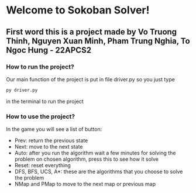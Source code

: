 # Welcome to Sokoban Solver!

## First word this is a project made by Vo Truong Thinh, Nguyen Xuan Minh, Pham Trung Nghia, To Ngoc Hung - 22APCS2

### How to run the project?

Our main function of the project is put in file driver.py so you just type

```bash
py driver.py
```

in the terminal to run the project

### How to use the project?

In the game you will see a list of button:

- Prev: return the previous state
- Next: move to the next state
- Auto: after you run the algorithm wait a few minutes for solving the problem on chosen algorithm, press this to see how it solve
- Reset: reset everything
- DFS, BFS, UCS, A\*: these are the algorithms that you choose to solve the problem
- NMap and PMap to move to the next map or previous map
